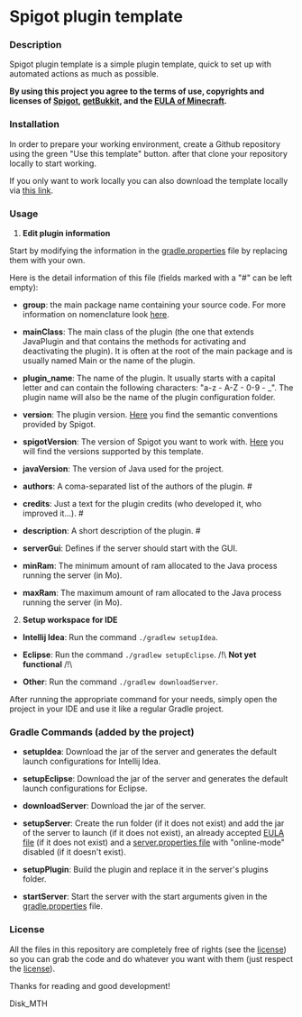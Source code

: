 # Spigot plugin template

### Description

Spigot plugin template is a simple plugin template, quick to set up with automated actions as much as possible.

**By using this project you agree to the terms of use, copyrights and licenses of [Spigot](https://www.spigotmc.org/wiki/spigot-terms/), [getBukkit](https://getbukkit.org/terms-of-service), and the [EULA of Minecraft](https://www.minecraft.net/en-us/eula).**

### Installation

In order to prepare your working environment, create a Github repository using the green "Use this template" button. after that clone your repository locally to start working.

If you only want to work locally you can also download the template locally via [this link](https://github.com/Disk-MTH/Spigot-plugin-template/archive/refs/heads/master.zip).

### Usage

1) **Edit plugin information**

Start by modifying the information in the [gradle.properties](https://github.com/Disk-MTH/Spigot-plugin-template/blob/master/gradle.properties) file by replacing them with your own.

Here is the detail information of this file (fields marked with a "#" can be left empty):

- **group**: the main package name containing your source code. For more information on nomenclature look [here](http://maven.apache.org/guides/mini/guide-naming-conventions.html).


- **mainClass**: The main class of the plugin (the one that extends JavaPlugin and that contains the methods for activating and deactivating the plugin). It is often at the root of the main package and is usually named Main or the name of the plugin.


- **plugin_name**: The name of the plugin. It usually starts with a capital letter and can contain the following characters: "a-z - A-Z - 0-9 - _". The plugin name will also be the name of the plugin configuration folder.


- **version**: The plugin version. [Here](https://semver.org/) you find the semantic conventions provided by Spigot.


- **spigotVersion**: The version of Spigot you want to work with. [Here](https://getbukkit.org/download/spigot) you will find the versions supported by this template.


- **javaVersion**: The version of Java used for the project.


- **authors**: A coma-separated list of the authors of the plugin. #


- **credits**: Just a text for the plugin credits (who developed it, who improved it...). #


- **description**: A short description of the plugin. #


- **serverGui**: Defines if the server should start with the GUI.


- **minRam**: The minimum amount of ram allocated to the Java process running the server (in Mo).


- **maxRam**: The maximum amount of ram allocated to the Java process running the server (in Mo).


2) **Setup workspace for IDE**

- **Intellij Idea**: Run the command ```./gradlew setupIdea```.


- **Eclipse**: Run the command ```./gradlew setupEclipse```. /!\ **Not yet functional** /!\


- **Other**: Run the command ```./gradlew downloadServer```.

After running the appropriate command for your needs, simply open the project in your IDE and use it like a regular Gradle project.

### Gradle Commands (added by the project)

- **setupIdea**: Download the jar of the server and generates the default launch configurations for Intellij Idea.


- **setupEclipse**:  Download the jar of the server and generates the default launch configurations for Eclipse.


- **downloadServer**: Download the jar of the server.


- **setupServer**: Create the run folder (if it does not exist) and add the jar of the server to launch (if it does not exist), an already accepted [EULA file](https://github.com/Disk-MTH/Spigot-plugin-template/blob/master/config/server/eula.txt) (if it does not exist) and a [server.properties file](https://github.com/Disk-MTH/Spigot-plugin-template/blob/master/config/server/server.properties) with "online-mode" disabled (if it doesn't exist).


- **setupPlugin**: Build the plugin and replace it in the server's plugins folder.


- **startServer**: Start the server with the start arguments given in the [gradle.properties](https://github.com/Disk-MTH/Spigot-plugin-template/blob/master/gradle.properties) file.


### License

All the files in this repository are completely free of rights (see the  [license](https://github.com/Disk-MTH/Spigot-plugin-template/blob/master/license.txt)) so you can grab the code and do whatever you want with them (just respect the  [license](https://github.com/Disk-MTH/Spigot-plugin-template/blob/master/license.txt)).

Thanks for reading and good development!

Disk_MTH